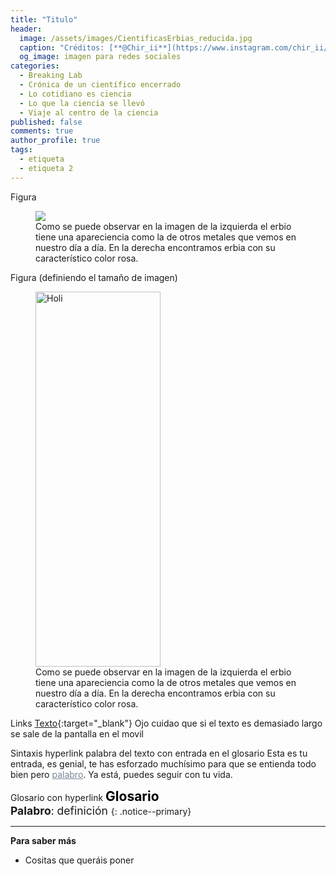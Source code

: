 ```yaml
---
title: "Titulo"
header:
  image: /assets/images/CientificasErbias_reducida.jpg
  caption: "Créditos: [**@Chir_ii**](https://www.instagram.com/chir_ii/?hl=en)"
  og_image: imagen para redes sociales
categories:
  - Breaking Lab
  - Crónica de un científico encerrado
  - Lo cotidiano es ciencia
  - Lo que la ciencia se llevó
  - Viaje al centro de la ciencia
published: false
comments: true
author_profile: true
tags:
  - etiqueta
  - etiqueta 2
--- 
```


Figura
<figure>
	<img src="{{ site.url }}{{ site.baseurl }}/assets/images/posts/2020-05-20-bienvenida-erbia/Er_OxEr.jpg"/>
	<figcaption> Como se puede observar en la imagen de la izquierda el erbio tiene una apareciencia como la de otros metales que vemos en nuestro día a día. En la derecha encontramos erbia con su característico color rosa.</figcaption>
</figure>

Figura (definiendo el tamaño de imagen)
<figure>
  <img src="{{ site.url }}{{ site.baseurl }}/assets/images/posts/2020-05-20-bienvenida-erbia/Er_OxEr.jpg" alt="Holi" style="width:200px; height: 600px">
  <figcaption>Como se puede observar en la imagen de la izquierda el erbio tiene una apareciencia como la de otros metales que vemos en nuestro día a día. En la derecha encontramos erbia con su característico color rosa.</figcaption>
</figure>

Links [Texto](URL){:target="_blank"}
Ojo cuidao que si el texto es demasiado largo se sale de la pantalla en el movil

Sintaxis hyperlink palabra del texto con entrada en el glosario
Esta es tu entrada, es genial, te has esforzado muchísimo para que se entienda todo bien pero <a style="color:lightslategray" href="https://link.a.tu.post/index.html#target">palabro</a>. Ya está, puedes seguir con tu vida. 
  
 Glosario con hyperlink
<span style="font-size:1.5em"><a id="target" style= "color:black"><b>Glosario</b></a></span>
&nbsp;   
<span style="font-size:1.25em">
**Palabro**: definición
</span>
{: .notice--primary}    

---
**Para saber más**

* Cositas que queráis poner
